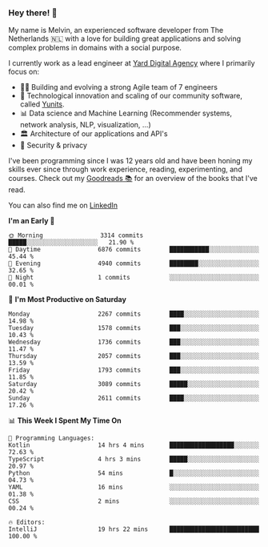 ### Hey there! 👋

My name is Melvin, an experienced software developer from The Netherlands 🇳🇱 with a love for building great applications and solving complex problems in domains with a social purpose. 

I currently work as a lead engineer at [Yard Digital Agency](https://github.com/yardinternet) where I primarily focus on:

* 👏🏼 Building and evolving a strong Agile team of 7 engineers
* 🚀 Technological innovation and scaling of our community software, called [Yunits](https://www.yunits.com/).
* 📊 Data science and Machine Learning (Recommender systems, network analysis, NLP, visualization, ...)
* 🏛 Architecture of our applications and API's
* 🔐 Security & privacy

I've been programming since I was 12 years old and have been honing my skills ever since through work experience, reading, experimenting, and courses.
Check out my [Goodreads 📚](https://goodreads.com/melvinkoopmans) for an overview of the books that I've read. 

You can also find me on [LinkedIn](https://www.linkedin.com/in/melvinkoopmans)

<!--START_SECTION:waka-->
**I'm an Early 🐤** 

```text
🌞 Morning                3314 commits        █████░░░░░░░░░░░░░░░░░░░░   21.90 % 
🌆 Daytime                6876 commits        ███████████░░░░░░░░░░░░░░   45.44 % 
🌃 Evening                4940 commits        ████████░░░░░░░░░░░░░░░░░   32.65 % 
🌙 Night                  1 commits           ░░░░░░░░░░░░░░░░░░░░░░░░░   00.01 % 
```
📅 **I'm Most Productive on Saturday** 

```text
Monday                   2267 commits        ████░░░░░░░░░░░░░░░░░░░░░   14.98 % 
Tuesday                  1578 commits        ███░░░░░░░░░░░░░░░░░░░░░░   10.43 % 
Wednesday                1736 commits        ███░░░░░░░░░░░░░░░░░░░░░░   11.47 % 
Thursday                 2057 commits        ███░░░░░░░░░░░░░░░░░░░░░░   13.59 % 
Friday                   1793 commits        ███░░░░░░░░░░░░░░░░░░░░░░   11.85 % 
Saturday                 3089 commits        █████░░░░░░░░░░░░░░░░░░░░   20.42 % 
Sunday                   2611 commits        ████░░░░░░░░░░░░░░░░░░░░░   17.26 % 
```


📊 **This Week I Spent My Time On** 

```text
💬 Programming Languages: 
Kotlin                   14 hrs 4 mins       ██████████████████░░░░░░░   72.63 % 
TypeScript               4 hrs 3 mins        █████░░░░░░░░░░░░░░░░░░░░   20.97 % 
Python                   54 mins             █░░░░░░░░░░░░░░░░░░░░░░░░   04.73 % 
YAML                     16 mins             ░░░░░░░░░░░░░░░░░░░░░░░░░   01.38 % 
CSS                      2 mins              ░░░░░░░░░░░░░░░░░░░░░░░░░   00.24 % 

🔥 Editors: 
IntelliJ                 19 hrs 22 mins      █████████████████████████   100.00 % 
```


<!--END_SECTION:waka-->
